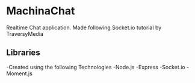 # MachinaChat
Realtime Chat application. Made following Socket.io tutorial by TraversyMedia

## Libraries
-Created using the following Technologies
  -Node.js 
  -Express 
  -Socket.io 
  -Moment.js

